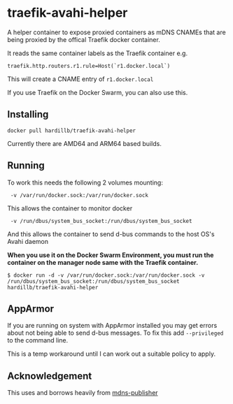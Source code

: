# traefik-avahi-helper

A helper container to expose proxied containers as mDNS CNAMEs that are being proxied by
the offical Traefik docker container.

It reads the same container labels as the Traefik container e.g.

```
traefik.http.routers.r1.rule=Host(`r1.docker.local`)
```

This will create a CNAME entry of `r1.docker.local`

If you use Traefik on the Docker Swarm, you can also use this.

## Installing

`docker pull hardillb/traefik-avahi-helper`

Currently there are AMD64 and ARM64 based builds.

## Running

To work this needs the following 2 volumes mounting:


` -v /var/run/docker.sock:/var/run/docker.sock`

This allows the container to monitor docker

` -v /run/dbus/system_bus_socket:/run/dbus/system_bus_socket`

And this allows the container to send d-bus commands to the host OS's Avahi daemon

**When you use it on the Docker Swarm Environment, you must run the container on the manager node same with the Traefik container.**

```
$ docker run -d -v /var/run/docker.sock:/var/run/docker.sock -v /run/dbus/system_bus_socket:/run/dbus/system_bus_socket hardillb/traefik-avahi-helper 
```

## AppArmor

If you are running on system with AppArmor installed you may get errors about not being able to send d-bus messages. To fix this add
`--privileged` to the command line.

This is a temp workaround until I can work out a suitable policy to apply.

## Acknowledgement

This uses and borrows heavily from [mdns-publisher](https://github.com/alticelabs/mdns-publisher)
